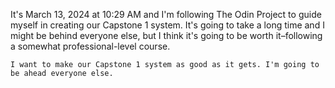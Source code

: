 It's March 13, 2024 at 10:29 AM and I'm following The Odin Project to guide myself in creating our Capstone 1 system. It's going to take a long time and I might be behind everyone else, but I think it's going to be worth it–following a somewhat professional-level course. 

    I want to make our Capstone 1 system as good as it gets. I'm going to be ahead everyone else.   
